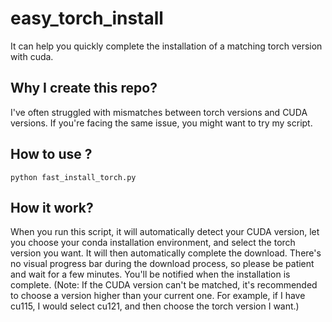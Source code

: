 # easy_torch_install
It can help you quickly complete the installation of a matching torch version with cuda.
## Why I create this repo?
I've often struggled with mismatches between torch versions and CUDA versions. If you're facing the same issue, you might want to try my script.
## How to use ?
```
python fast_install_torch.py
```
## How it work?
When you run this script, it will automatically detect your CUDA version, let you choose your conda installation environment, and select the torch version you want. It will then automatically complete the download. There's no visual progress bar during the download process, so please be patient and wait for a few minutes. You'll be notified when the installation is complete. 
(Note: If the CUDA version can't be matched, it's recommended to choose a version higher than your current one. For example, if I have cu115, I would select cu121, and then choose the torch version I want.)

